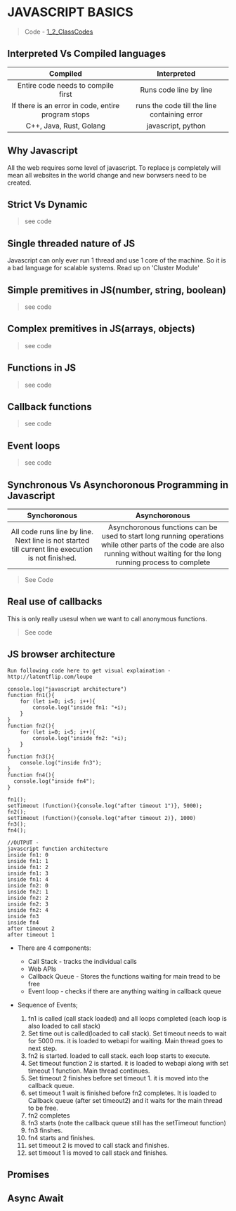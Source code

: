 # JAVASCRIPT BASICS

> Code - [1_2_ClassCodes](../ClassCodes/1_2_ClassCodes.js)

## Interpreted Vs Compiled languages

| Compiled | Interpreted |
|:--------:|:-----------:|
|Entire code needs to compile first| Runs code line by line|
|If there is an error in code, entire program stops| runs the code till the line containing error|
|C++, Java, Rust, Golang|javascript, python|

## Why Javascript
All the web requires some level of javascript. To replace js completely will mean all websites in the world change and new borwsers need to be created.

## Strict Vs Dynamic
> see code

## Single threaded nature of JS
Javascript can only ever run 1 thread and use 1 core of the machine. So it is a bad language for scalable systems.
Read up on 'Cluster Module'

## Simple premitives in JS(number, string, boolean)
>see code

## Complex premitives in JS(arrays, objects)
> see code

## Functions in JS
> see code

## Callback functions
> see code

## Event loops
> see code

## Synchronous Vs Asynchoronous Programming in Javascript
|Synchoronous|Asynchoronous|
|:----------:|:-----------:|
|All code runs line by line. Next line is not started till current line execution is not finished.|Asynchoronous functions can be used to start long running operations while other parts of the code are also running without waiting for the long running process to complete|console.log()|setTimeout(),Fetch() data from API, reading from a file|

> See Code

## Real use of callbacks
This is only really usesul when we want to call anonymous functions.
>See code

## JS browser architecture
```(javascript)
Run following code here to get visual explaination - http://latentflip.com/loupe

console.log("javascript architecture")
function fn1(){
    for (let i=0; i<5; i++){
        console.log("inside fn1: "+i);
    }
}
function fn2(){
    for (let i=0; i<5; i++){
        console.log("inside fn2: "+i);
    }
}
function fn3(){
    console.log("inside fn3");
}
function fn4(){
  console.log("inside fn4");
}

fn1();
setTimeout (function(){console.log("after timeout 1")}, 5000);
fn2();
setTimeout (function(){console.log("after timeout 2)}, 1000)
fn3();
fn4();

//OUTPUT - 
javascript function architecture
inside fn1: 0
inside fn1: 1
inside fn1: 2
inside fn1: 3
inside fn1: 4
inside fn2: 0
inside fn2: 1
inside fn2: 2
inside fn2: 3
inside fn2: 4
inside fn3
inside fn4
after timeout 2
after timeout 1
```
* There are 4 components:
  * Call Stack - tracks the individual calls
  * Web APIs
  * Callback Queue - Stores the functions waiting for main tread to be free
  * Event loop - checks if there are anything waiting in callback queue

* Sequence of Events;
  1. fn1 is called (call stack loaded) and all loops completed (each loop is also loaded to call stack)
  2. Set time out is called(loaded to call stack). Set timeout needs to wait for 5000 ms. it is loaded to webapi for waiting. Main thread goes to next step.
  3. fn2 is started. loaded to call stack. each loop starts to execute.
  4. Set timeout function 2 is started. it is loaded to webapi along with set timeout 1 function. Main thread continues.
  5. Set timeout 2 finishes before set timeout 1. it is moved into the callback queue.
  6. set timeout 1 wait is finished before fn2 completes. It is loaded to Callback queue (after set timeout2) and it waits for the main thread to be free.
  7. fn2 completes
  8. fn3 starts (note the callback queue still has the setTimeout function)
  9. fn3 finshes.
  10. fn4 starts and finishes.
  11. set timeout 2 is moved to call stack and finishes.
  12. set timeout 1 is moved to call stack and finishes.

## Promises

## Async Await
